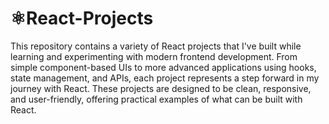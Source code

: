 # ⚛️React-Projects

This repository contains a variety of React projects that I've built while learning and experimenting with modern frontend development. From simple component-based UIs to more advanced applications using hooks, state management, and APIs, each project represents a step forward in my journey with React. These projects are designed to be clean, responsive, and user-friendly, offering practical examples of what can be built with React.

